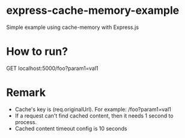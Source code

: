 # express-cache-memory-example
Simple example using cache-memory with Express.js

# How to run? 
GET localhost:5000/foo?param1=val1

# Remark
- Cache's key is (req.originalUrl). For example: /foo?param1=val1 <br/>
- If a request can't find cached content, then it needs 1 second to process. <br/>
- Cached content timeout config is 10 seconds
